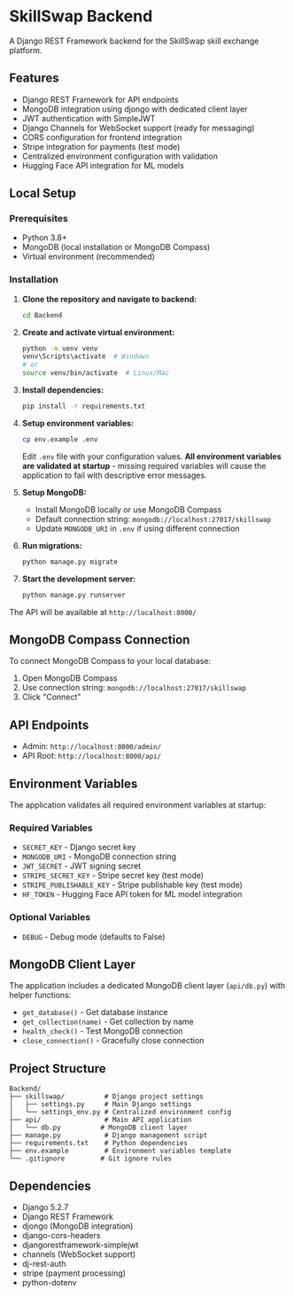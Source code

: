 # SkillSwap Backend

A Django REST Framework backend for the SkillSwap skill exchange platform.

## Features

- Django REST Framework for API endpoints
- MongoDB integration using djongo with dedicated client layer
- JWT authentication with SimpleJWT
- Django Channels for WebSocket support (ready for messaging)
- CORS configuration for frontend integration
- Stripe integration for payments (test mode)
- Centralized environment configuration with validation
- Hugging Face API integration for ML models

## Local Setup

### Prerequisites

- Python 3.8+
- MongoDB (local installation or MongoDB Compass)
- Virtual environment (recommended)

### Installation

1. **Clone the repository and navigate to backend:**
   ```bash
   cd Backend
   ```

2. **Create and activate virtual environment:**
   ```bash
   python -m venv venv
   venv\Scripts\activate  # Windows
   # or
   source venv/bin/activate  # Linux/Mac
   ```

3. **Install dependencies:**
   ```bash
   pip install -r requirements.txt
   ```

4. **Setup environment variables:**
   ```bash
   cp env.example .env
   ```
   Edit `.env` file with your configuration values. **All environment variables are validated at startup** - missing required variables will cause the application to fail with descriptive error messages.

5. **Setup MongoDB:**
   - Install MongoDB locally or use MongoDB Compass
   - Default connection string: `mongodb://localhost:27017/skillswap`
   - Update `MONGODB_URI` in `.env` if using different connection

6. **Run migrations:**
   ```bash
   python manage.py migrate
   ```

7. **Start the development server:**
   ```bash
   python manage.py runserver
   ```

The API will be available at `http://localhost:8000/`

## MongoDB Compass Connection

To connect MongoDB Compass to your local database:

1. Open MongoDB Compass
2. Use connection string: `mongodb://localhost:27017/skillswap`
3. Click "Connect"

## API Endpoints

- Admin: `http://localhost:8000/admin/`
- API Root: `http://localhost:8000/api/`

## Environment Variables

The application validates all required environment variables at startup:

### Required Variables
- `SECRET_KEY` - Django secret key
- `MONGODB_URI` - MongoDB connection string
- `JWT_SECRET` - JWT signing secret
- `STRIPE_SECRET_KEY` - Stripe secret key (test mode)
- `STRIPE_PUBLISHABLE_KEY` - Stripe publishable key (test mode)
- `HF_TOKEN` - Hugging Face API token for ML model integration

### Optional Variables
- `DEBUG` - Debug mode (defaults to False)

## MongoDB Client Layer

The application includes a dedicated MongoDB client layer (`api/db.py`) with helper functions:
- `get_database()` - Get database instance
- `get_collection(name)` - Get collection by name
- `health_check()` - Test MongoDB connection
- `close_connection()` - Gracefully close connection

## Project Structure

```
Backend/
├── skillswap/          # Django project settings
│   ├── settings.py     # Main Django settings
│   └── settings_env.py # Centralized environment config
├── api/                # Main API application
│   └── db.py          # MongoDB client layer
├── manage.py           # Django management script
├── requirements.txt    # Python dependencies
├── env.example         # Environment variables template
└── .gitignore         # Git ignore rules
```

## Dependencies

- Django 5.2.7
- Django REST Framework
- djongo (MongoDB integration)
- django-cors-headers
- djangorestframework-simplejwt
- channels (WebSocket support)
- dj-rest-auth
- stripe (payment processing)
- python-dotenv
